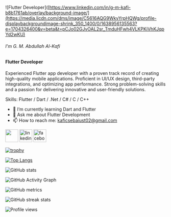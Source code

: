 ![Flutter Developer]([https://www.linkedin.com/in/g-m-kafi-b8b1761ab/overlay/background-image/](https://media.licdn.com/dms/image/C5616AQG9WkvYrpHQWg/profile-displaybackgroundimage-shrink_350_1400/0/1638956135563?e=1704326400&v=beta&t=pCJo02GJvOAL2sr_TmduHFwh4VLKPKiVhKJqpYd2wKU)

###### I'm G. M. Abdullah Al-Kafi
#### Flutter Developer


Experienced Flutter app developer with a proven track record of creating high-quality mobile applications. Proficient in UI/UX design, third-party integrations, and optimizing app performance. Strong problem-solving skills and a passion for delivering innovative and user-friendly solutions.

Skills: Flutter / Dart / .Net / C# / C / C++

- 🌱 I’m currently learning Dart and Flutter 
- 💬 Ask me about Flutter Development 
- 📫 How to reach me: kaficsebaiust02@gmail.com 


[<img src='https://cdn.jsdelivr.net/npm/simple-icons@3.0.1/icons/github.svg' alt='github' height='40' style='color: white;'>](https://github.com/kafi015)  [<img src='https://cdn.jsdelivr.net/npm/simple-icons@3.0.1/icons/linkedin.svg' alt='linkedin' height='40'>](https://www.linkedin.com/in/g-m-kafi-b8b1761ab/)  [<img src='https://cdn.jsdelivr.net/npm/simple-icons@3.0.1/icons/facebook.svg' alt='facebook' height='40'>](https://www.facebook.com/kafiul.islam.50)  

[![trophy](https://github-profile-trophy.vercel.app/?username=kafi015)](https://github.com/ryo-ma/github-profile-trophy)

[![Top Langs](https://github-readme-stats.vercel.app/api/top-langs/?username=kafi015)](https://github.com/anuraghazra/github-readme-stats)

![GitHub stats](https://github-readme-stats.vercel.app/api?username=kafi015&show_icons=true&count_private=true)  

![GitHub Activity Graph](https://activity-graph.herokuapp.com/graph?username=kafi015)  

![GitHub metrics](https://metrics.lecoq.io/kafi015)  

![GitHub streak stats](https://streak-stats.demolab.com/?user=kafi015)  

![Profile views](https://gpvc.arturio.dev/kafi015)  
